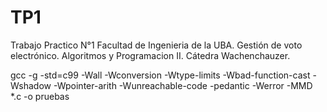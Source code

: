# TP1
Trabajo Practico N°1 Facultad de Ingenieria de la UBA. Gestión de voto electrónico.
Algoritmos y Programacion II. Cátedra Wachenchauzer.

gcc -g -std=c99 -Wall -Wconversion -Wtype-limits -Wbad-function-cast -Wshadow -Wpointer-arith -Wunreachable-code -pedantic -Werror -MMD *.c -o pruebas

~~~~
